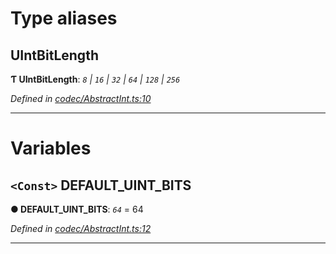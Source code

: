 

# Type aliases

<a id="uintbitlength"></a>

##  UIntBitLength

**Ƭ UIntBitLength**: *`8` | `16` | `32` | `64` | `128` | `256`*

*Defined in [codec/AbstractInt.ts:10](https://github.com/polkadot-js/api/blob/aea223f/packages/types/src/codec/AbstractInt.ts#L10)*

___

# Variables

<a id="default_uint_bits"></a>

## `<Const>` DEFAULT_UINT_BITS

**● DEFAULT_UINT_BITS**: *`64`* = 64

*Defined in [codec/AbstractInt.ts:12](https://github.com/polkadot-js/api/blob/aea223f/packages/types/src/codec/AbstractInt.ts#L12)*

___

